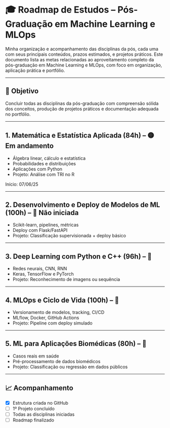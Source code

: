 # 🎓 Roadmap de Estudos – Pós-Graduação em Machine Learning e MLOps

Minha organização e acompanhamento das disciplinas da pós, cada uma com seus principais conteúdos, prazos estimados, e projetos práticos. 
Este documento lista as metas relacionadas ao aproveitamento completo da pós-graduação em Machine Learning e MLOps, com foco em organização, aplicação prática e portfólio.

---

## 🎯 Objetivo

Concluir todas as disciplinas da pós-graduação com compreensão sólida dos conceitos, produção de projetos práticos e documentação adequada no portfólio.


---

## 1. Matemática e Estatística Aplicada (84h) – 🟡 Em andamento

- Álgebra linear, cálculo e estatística
- Probabilidades e distribuições
- Aplicações com Python
- Projeto: Análise com TRI no R

Início: 07/06/25

---

## 2. Desenvolvimento e Deploy de Modelos de ML (100h) – 🔲 Não iniciada

- Scikit-learn, pipelines, métricas
- Deploy com Flask/FastAPI
- Projeto: Classificação supervisionada + deploy básico

---

## 3. Deep Learning com Python e C++ (96h) – 🔲

- Redes neurais, CNN, RNN
- Keras, TensorFlow e PyTorch
- Projeto: Reconhecimento de imagens ou sequência

---

## 4. MLOps e Ciclo de Vida (100h) – 🔲

- Versionamento de modelos, tracking, CI/CD
- MLflow, Docker, GitHub Actions
- Projeto: Pipeline com deploy simulado

---

## 5. ML para Aplicações Biomédicas (80h) – 🔲

- Casos reais em saúde
- Pré-processamento de dados biomédicos
- Projeto: Classificação ou regressão em dados públicos

---

## 📈 Acompanhamento

- [x] Estrutura criada no GitHub
- [ ] 1º Projeto concluído
- [ ] Todas as disciplinas iniciadas
- [ ] Roadmap finalizado 